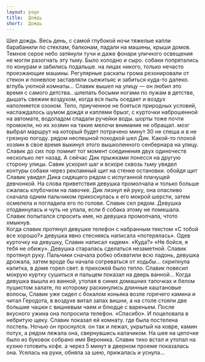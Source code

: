 ```yaml
---
layout: page
title:  Дождь
short:  Дождь
---
```


Шел дождь. Весь день, с самой глубокой ночи тяжелые капли барабанили по
стеклам, балконам, падали на машины, крыши домов. Темное серое небо
затянули тучи и даже фонари уличного освещения не могли разогнать эту
тьму. Было холодно и сыро. собаки попрятались по конурам и забились
подальше. на лицах никого, только нечасто проезжающие машины. Регулярные
раскаты грома резонировали от стекон и поневлое заставляли сьежитьяс и
забиться куда-то далеко. вглубь уютной комнаты… Славик вышел на улицу —
он любил это время с самого детства.. шлепать босыми ногами по лужам в
детстве, дышать свежим воздухом, когда вся пыль оседает и воздух
наполняется озоном. Тело, приученное не бояться природных условий,
наслаждалось шумом дождя и каплями брызг, с курточки наброшенной на
автомате, водопадом спадали ручейки воды. шорты тоже почти промокли, но
их хозяин на такие мелочи внимание не обращал. мозг выбрал маршрут на
который будет потрачено минут 30 не спеша и в не грязную погоду. рядом
неспешной походкой шел Дик. Какой-то плохой хозяин в свое время выкинул
этого вышколенного сенбернара на улицу. Славик до сих пор помнит тот
момент соединения двух одиночеств несколько лет назад. А сейчас Дик
прыжками понесся на другую сторону улицы. Савик ускорил шаг и вскоре
сквозь тьму увидел контуры собаки через рекламный щит на стенке
остановки. обойдя щит Славик увидел Дика сидящего рядом с испуганной
плачущей девчонкой. На слова приветствия девушка промолчала и только
больше сжалась клубочком на лавочке. Дик лизнул ей руку, она опасливо
сначала одним пальчиком прикоснулась к его мокрой шерсти, затем осмелела
и погладила его по голове. Славик сел рядом. Девушка отодвинулась и чуть
не упала, если б собака этому не помешала. Славик попытался спросить
имя, но девушка промолчала, чтото хмыкнув.\
 Когда славик протянул девушке телефон с набранным текстом «С тобой все
хорошо?» девушка явно стесняясь написала «потерялась». Одев курточку на
девушку, Славик написал «идем». «Куда?» «Не бойся, я тебя не обижу».
Девушка старалась сделаться незаметной. Славик протянул руку. Пальчики
сначала робко обхватили всю ладонь, девушка дрожала, затем вроде бы
начала согреваться от ходьбы… скрипнула калитка, в доме горел свет. в
прихожей было тепло. Славик повесил мокрую куртку сушиться и пальцем
показал на дверь ванной… Когда девушка вышла из ванной, утопая в синих
домашних тапочках и белом пушистом халате, по которому раскинулись
длинные каштановые волосы, Славик уже сидел с бокалом коньяка возле
горячего камина и читал Геродота, в воздухе витал запах вишни, а на
столе стояли две большие чашки с вишневым чаем и блюдце с вареньем.
После вкусного ужина она попросила телефон. «Спасибо». И поцеловала в
небритую щеку. Славик показал ей комнату. где была постелена постель.
Ночью он проснулся. он так и лежал, укрытый на ковре, камин потух, а
рядом лежала она, свернувшись калачиком. На шее на цепочке было из
буковок собрано имя Вероника. Славик тихо встал и утопал на кухню
готовить кофе. а через 5 минут в дверном проеме показалась она. Уселась
на руки, обняла за шею, прижалась и уснула…
